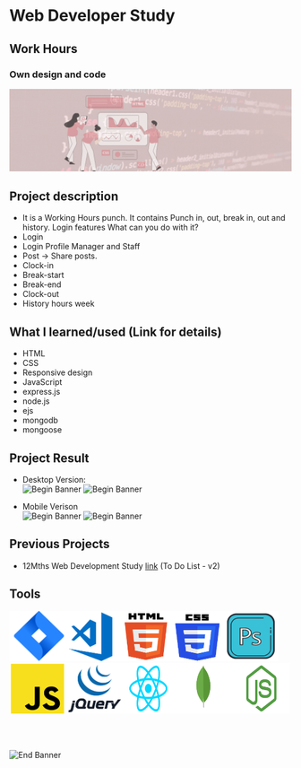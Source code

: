 # Web Developer Study

## Work Hours 
### Own design and code

![Begin Banner](/Documentation/top-1200x350.gif)

## Project description
- It is a Working Hours punch. It contains Punch in, out, break in, out and history. Login features
What can you do with it?
- Login 
- Login Profile Manager and Staff
- Post -> Share posts. 
- Clock-in
- Break-start
- Break-end
- Clock-out
- History hours week

## What I learned/used (Link for details)
- HTML
- CSS 
- Responsive design
- JavaScript
- express.js
- node.js
- ejs
- mongodb
- mongoose

 ## Project Result 

* Desktop Version: <br>
![Begin Banner](/Documentation/desktopPunch.png)
![Begin Banner](/Documentation/desktopHours.png)
<!-- 
* Tablet Version 
![Begin Banner](/Documentation/tablet.gif)
-->

* Mobile Verison <br>
![Begin Banner](/Documentation/mobilePunch.png)
![Begin Banner](/Documentation/mobileHours.png)


## Previous Projects
* 12Mths Web Development Study [link](https://github.com/pittyh6/to_do_list-v2.2-12mths-web_dev) (To Do List - v2)

<!-- 
## Management Tools
* Jira(Sprints) [link](https://github.com/pittyh6/freeCodeCamp-responsive_web_design-3-12Mths-WebDevStudy-2022-2023/tree/master/Sprint)
-->

## Tools
<img src= Documentation/jira.png  height="90" width="100" ><img src= Documentation/vscode.png  height="90" width="100"><img src= Documentation/html.png  height="90" width="90"><img src= Documentation/css.png  height="90" width="90"><img src= Documentation/photoshop.png  height="90" width="100"><img src= Documentation/js.png  height="90" width="100"><img src= Documentation/jquery.png  height="90" width="100"><img src= Documentation/react.png  height="90" width="100"><img src= Documentation/mongodb.png  height="90" width="100"><img src= Documentation/nodejs.png  height="90" width="100">


<br>
<!-- 
<p>The content belongs to <a href="...." target="_blank">....</a> </p>
<p>Do not use the files from my github account, but use the original content on the <a href="....." target="_blank">....</a> website.</p>
-->
<br>

![End Banner](/Documentation/botton-1200x350.gif)
